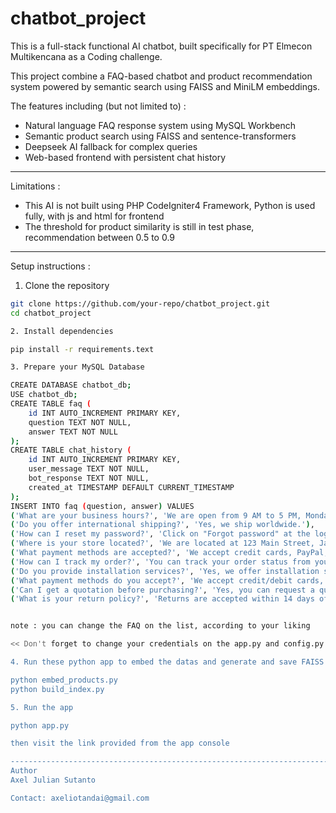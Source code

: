 # chatbot_project
This is a full-stack functional AI chatbot, built specifically for PT Elmecon Multikencana as a Coding challenge.

This project combine a FAQ-based chatbot and product recommendation system powered by semantic search using FAISS and MiniLM embeddings.

The features including (but not limited to) :
- Natural language FAQ response system using MySQL Workbench
- Semantic product search using FAISS and sentence-transformers
- Deepseek AI fallback for complex queries
- Web-based frontend with persistent chat history

---------------------------------------------------------------------------------------------------

Limitations :
- This AI is not built using PHP CodeIgniter4 Framework, Python is used fully, with js and html for frontend
- The threshold for product similarity is still in test phase, recommendation between 0.5 to 0.9

---------------------------------------------------------------------------------------------------

Setup instructions :
1. Clone the repository

```bash
git clone https://github.com/your-repo/chatbot_project.git
cd chatbot_project

2. Install dependencies 

pip install -r requirements.text

3. Prepare your MySQL Database

CREATE DATABASE chatbot_db;
USE chatbot_db;
CREATE TABLE faq (
    id INT AUTO_INCREMENT PRIMARY KEY,
    question TEXT NOT NULL,
    answer TEXT NOT NULL
);
CREATE TABLE chat_history (
    id INT AUTO_INCREMENT PRIMARY KEY,
    user_message TEXT NOT NULL,
    bot_response TEXT NOT NULL,
    created_at TIMESTAMP DEFAULT CURRENT_TIMESTAMP
);
INSERT INTO faq (question, answer) VALUES
('What are your business hours?', 'We are open from 9 AM to 5 PM, Monday to Friday.'),
('Do you offer international shipping?', 'Yes, we ship worldwide.'),
('How can I reset my password?', 'Click on "Forgot password" at the login screen.'),
('Where is your store located?', 'We are located at 123 Main Street, Jakarta.'),
('What payment methods are accepted?', 'We accept credit cards, PayPal, and bank transfers.'),
('How can I track my order?', 'You can track your order status from your account dashboard under "My Orders".'),
('Do you provide installation services?', 'Yes, we offer installation services for select products. Please contact support for details.'),
('What payment methods do you accept?', 'We accept credit/debit cards, bank transfers, and e-wallets.'),
('Can I get a quotation before purchasing?', 'Yes, you can request a quotation by contacting our sales team through email or the contact form.'),
('What is your return policy?', 'Returns are accepted within 14 days of delivery for unused items in original packaging.');


note : you can change the FAQ on the list, according to your liking

<< Don't forget to change your credentials on the app.py and config.py (password for database, API, language model, etc) >>

4. Run these python app to embed the datas and generate and save FAISS index

python embed_products.py
python build_index.py

5. Run the app

python app.py

then visit the link provided from the app console

---------------------------------------------------------------------------------------------------
Author
Axel Julian Sutanto

Contact: axeliotandai@gmail.com
